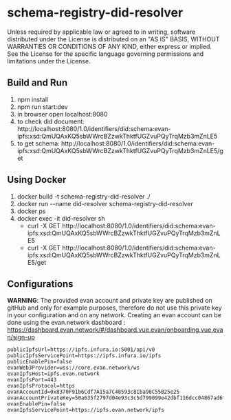 # schema-registry-did-resolver

Unless required by applicable law or agreed to in writing, software distributed under the License is distributed on an "AS IS" BASIS, WITHOUT WARRANTIES OR CONDITIONS OF ANY KIND, either express or implied. See the License for the specific language governing permissions and limitations under the License.

## Build and Run
1. npm install
1. npm run start:dev
1. in browser open localhost:8080
1. to check did document: http://localhost:8080/1.0/identifiers/did:schema:evan-ipfs:xsd:QmUQAxKQ5sbWWrcBZzwkThktfUGZvuPQyTrqMzb3mZnLE5
1. to get schema: http://localhost:8080/1.0/identifiers/did:schema:evan-ipfs:xsd:QmUQAxKQ5sbWWrcBZzwkThktfUGZvuPQyTrqMzb3mZnLE5/get

## Using Docker
1. docker build -t schema-registry-did-resolver ./
2. docker run --name did-resolver schema-registry-did-resolver
3. docker ps
4. docker exec -it did-resolver sh
    * curl -X GET http://localhost:8080/1.0/identifiers/did:schema:evan-ipfs:xsd:QmUQAxKQ5sbWWrcBZzwkThktfUGZvuPQyTrqMzb3mZnLE5
    * curl -X GET http://localhost:8080/1.0/identifiers/did:schema:evan-ipfs:xsd:QmUQAxKQ5sbWWrcBZzwkThktfUGZvuPQyTrqMzb3mZnLE5/get

## Configurations
**WARNING**: The provided evan account and private key are published on gitHub and only for example purposes, therefore do not use this private key in your configuration and on any network. Creating an evan account can be done using the evan.network dashboard : https://dashboard.evan.network/#/dashboard.vue.evan/onboarding.vue.evan/sign-up

```
publicIpfsUrl=https://ipfs.infura.io:5001/api/v0
publicIpfsServicePoint=https://ipfs.infura.io/ipfs
publicEnablePin=false
evanWeb3Provider=wss://core.evan.network/ws
evanIpfsHost=ipfs.evan.network
evanIpfsPort=443
evanIpfsProtocol=https
evanAccountId=0x8370F91b6Cdf7A15a7C48593c8Cba98C55B25e25
evanAccountPrivateKey=50a635f2797d04e93c3c5d799099e42dbf116dcc04867ad6fbce83f1ec4cdfce
evanEnablePin=false
evanIpfsServicePoint=https://ipfs.evan.network/ipfs
```
